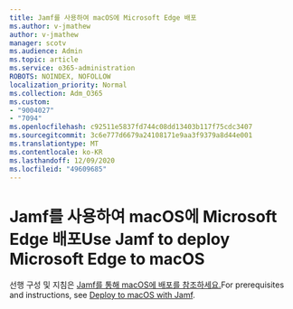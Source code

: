 ```yaml
---
title: Jamf를 사용하여 macOS에 Microsoft Edge 배포
ms.author: v-jmathew
author: v-jmathew
manager: scotv
ms.audience: Admin
ms.topic: article
ms.service: o365-administration
ROBOTS: NOINDEX, NOFOLLOW
localization_priority: Normal
ms.collection: Adm_O365
ms.custom:
- "9004027"
- "7094"
ms.openlocfilehash: c92511e5837fd744c08dd13403b117f75cdc3407
ms.sourcegitcommit: 3c6e777d6679a24108171e9aa3f9379a8d44e001
ms.translationtype: MT
ms.contentlocale: ko-KR
ms.lasthandoff: 12/09/2020
ms.locfileid: "49609685"
---
```

# <a name="use-jamf-to-deploy-microsoft-edge-to-macos"></a><span data-ttu-id="70075-102">Jamf를 사용하여 macOS에 Microsoft Edge 배포</span><span class="sxs-lookup"><span data-stu-id="70075-102">Use Jamf to deploy Microsoft Edge to macOS</span></span>

<span data-ttu-id="70075-103">선행 구성 및 지침은 [Jamf를 통해 macOS에 배포를 참조하세요.](https://go.microsoft.com/fwlink/?linkid=2135109)</span><span class="sxs-lookup"><span data-stu-id="70075-103">For prerequisites and instructions, see [Deploy to macOS with Jamf](https://go.microsoft.com/fwlink/?linkid=2135109).</span></span>

